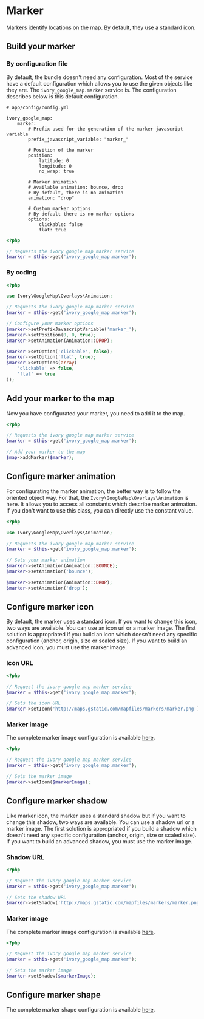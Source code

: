 # Marker

Markers identify locations on the map. By default, they use a standard icon.

## Build your marker

### By configuration file

By default, the bundle doesn't need any configuration. Most of the service have a default configuration which allows
you to use the given objects like they are. The ``ivory_google_map.marker`` service is. The configuration describes
below is this default configuration.

```
# app/config/config.yml

ivory_google_map:
    marker:
        # Prefix used for the generation of the marker javascript variable
        prefix_javascript_variable: "marker_"

        # Position of the marker
        position:
            latitude: 0
            longitude: 0
            no_wrap: true

        # Marker animation
        # Available animation: bounce, drop
        # By default, there is no animation
        animation: "drop"

        # Custom marker options
        # By default there is no marker options
        options:
            clickable: false
            flat: true
```

``` php
<?php

// Requests the ivory google map marker service
$marker = $this->get('ivory_google_map.marker');
```

### By coding

``` php
<?php

use Ivory\GoogleMap\Overlays\Animation;

// Requests the ivory google map marker service
$marker = $this->get('ivory_google_map.marker');

// Configure your marker options
$marker->setPrefixJavascriptVariable('marker_');
$marker->setPosition(0, 0, true);
$marker->setAnimation(Animation::DROP);

$marker->setOption('clickable', false);
$marker->setOption('flat', true);
$marker->setOptions(array(
    'clickable' => false,
    'flat' => true
));
```

## Add your marker to the map

Now you have configurated your marker, you need to add it to the map.

``` php
<?php

// Requests the ivory google map marker service
$marker = $this->get('ivory_google_map.marker');

// Add your marker to the map
$map->addMarker($marker);
```

## Configure marker animation

For configurating the marker animation, the better way is to follow the oriented object way. For that, the
``Ivory\GoogleMap\Overlays\Animation`` is here. It allows you to access all constants which describe marker animation.
If you don't want to use this class, you can directly use the constant value.

``` php
<?php

use Ivory\GoogleMap\Overlays\Animation;

// Requests the ivory google map marker service
$marker = $this->get('ivory_google_map.marker');

// Sets your marker animation
$marker->setAnimation(Animation::BOUNCE);
$marker->setAnimation('bounce');

$marker->setAnimation(Animation::DROP);
$marker->setAnimation('drop');
```

## Configure marker icon

By default, the marker uses a standard icon. If you want to change this icon, two ways are available. You can use an
icon url or a marker image. The first solution is appropriated if you build an icon which doesn't need any specific
configuration (anchor, origin, size or scaled size). If you want to build an advanced icon, you must use the marker
image.

### Icon URL

``` php
<?php

// Request the ivory google map marker service
$marker = $this->get('ivory_google_map.marker');

// Sets the icon URL
$marker->setIcon('http://maps.gstatic.com/mapfiles/markers/marker.png');
```

### Marker image

The complete marker image configuration is available
[here](http://github.com/egeloen/IvoryGoogleMapBundle/blob/master/Resources/doc/usage/overlays/marker_image.md).

``` php
<?php

// Request the ivory google map marker service
$marker = $this->get('ivory_google_map.marker');

// Sets the marker image
$marker->setIcon($markerImage);
```

## Configure marker shadow

Like marker icon, the marker uses a standard shadow but if you want to change this shadow, two ways are available. You
can use a shadow url or a marker image. The first solution is appropriated if you build a shadow which doesn't need any
specific configuration (anchor, origin, size or scaled size). If you want to build an advanced shadow, you must use
the marker image.

### Shadow URL

``` php
<?php

// Request the ivory google map marker service
$marker = $this->get('ivory_google_map.marker');

// Sets the shadow URL
$marker->setShadow('http://maps.gstatic.com/mapfiles/markers/marker.png');
```

### Marker image

The complete marker image configuration is available
[here](http://github.com/egeloen/IvoryGoogleMapBundle/blob/master/Resources/doc/usage/overlays/marker_image.md).

``` php
<?php

// Request the ivory google map marker service
$marker = $this->get('ivory_google_map.marker');

// Sets the marker image
$marker->setShadow($markerImage);
```

## Configure marker shape

The complete marker shape configuration is available
[here](http://github.com/egeloen/IvoryGoogleMapBundle/blob/master/Resources/doc/usage/overlays/marker_shape.md).
